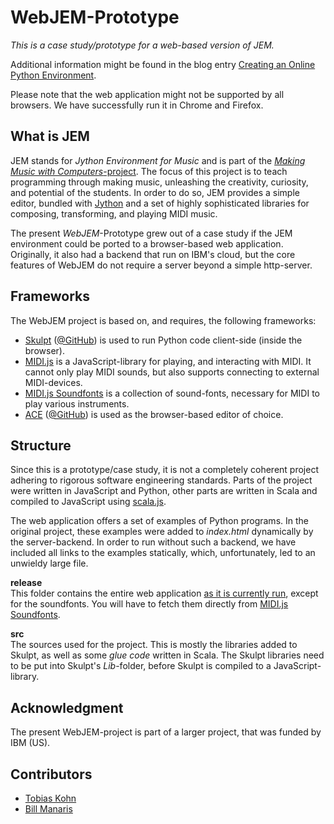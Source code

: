 # WebJEM-Prototype

_This is a case study/prototype for a web-based version of JEM._

Additional information might be found in the blog entry [Creating an Online Python Environment](https://tobiaskohn.ch/index.php/2017/03/15/creating-an-online-python-environment/).

Please note that the web application might not be supported by all browsers. We have successfully run it in Chrome and Firefox.


## What is JEM

JEM stands for _Jython Environment for Music_ and is part of the [_Making Music with Computers_-project](https://jythonmusic.me/). The focus of this project is to teach programming through making music, unleashing the creativity, curiosity, and potential of the students. In order to do so, JEM provides a simple editor, bundled with [Jython](http://www.jython.org/) and a set of highly sophisticated libraries for composing, transforming, and playing MIDI music.

The present _WebJEM_-Prototype grew out of a case study if the JEM environment could be ported to a browser-based web application. Originally, it also had a backend that run on IBM's cloud, but the core features of WebJEM do not require a server beyond a simple http-server.


## Frameworks

The WebJEM project is based on, and requires, the following frameworks:
- [Skulpt](http://www.skulpt.org/) ([@GitHub](https://github.com/skulpt/skulpt)) is used to run Python code client-side (inside the browser).
- [MIDI.js](https://github.com/mudcube/MIDI.js/) is a JavaScript-library for playing, and interacting with MIDI. It cannot only play MIDI sounds, but also supports connecting to external MIDI-devices.
- [MIDI.js Soundfonts](https://github.com/gleitz/midi-js-soundfonts) is a collection of sound-fonts, necessary for MIDI to play various instruments.
- [ACE](https://ace.c9.io/) ([@GitHub](https://github.com/ajaxorg/ace)) is used as the browser-based editor of choice.


## Structure

Since this is a prototype/case study, it is not a completely coherent project adhering to rigorous software engineering standards. Parts of the project were written in JavaScript and Python, other parts are written in Scala and compiled to JavaScript using [scala.js](https://www.scala-js.org/).

The web application offers a set of examples of Python programs. In the original project, these examples were added to _index.html_ dynamically by the server-backend. In order to run without such a backend, we have included all links to the examples statically, which, unfortunately, led to an unwieldy large file.

**release**  
This folder contains the entire web application [as it is currently run](https://jem.tobiaskohn.ch/), except for the soundfonts. You will have to fetch them directly from [MIDI.js Soundfonts](https://github.com/gleitz/midi-js-soundfonts).

**src**  
The sources used for the project. This is mostly the libraries added to Skulpt, as well as some _glue code_ written in Scala. The Skulpt libraries need to be put into Skulpt's _Lib_-folder, before Skulpt is compiled to a JavaScript-library.


## Acknowledgment

The present WebJEM-project is part of a larger project, that was funded by IBM (US).


## Contributors

- [Tobias Kohn](https://tobiaskohn.ch)
- [Bill Manaris](https://blogs.cofc.edu/manaris/)
